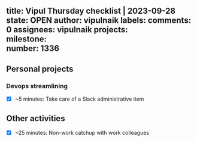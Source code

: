 title:	Vipul Thursday checklist | 2023-09-28
state:	OPEN
author:	vipulnaik
labels:	
comments:	0
assignees:	vipulnaik
projects:	
milestone:	
number:	1336
--
## Personal projects

### Devops streamlining

- [x] ~5 minutes: Take care of a Slack administrative item

## Other activities

- [x] ~25 minutes: Non-work catchup with work colleagues

